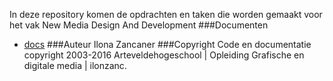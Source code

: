 In deze repository komen de opdrachten en taken die worden gemaakt voor het vak New Media Design And Development
###Documenten
* [docs](/docs/)
###Auteur
Ilona Zancaner
###Copyright
Code en documentatie copyright 2003-2016 Arteveldehogeschool | Opleiding Grafische en digitale media | ilonzanc.
